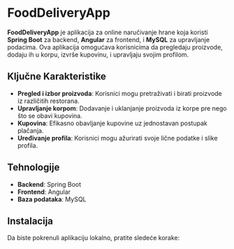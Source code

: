 # FoodDeliveryApp

**FoodDeliveryApp** je aplikacija za online naručivanje hrane koja koristi **Spring Boot** za backend, **Angular** za frontend, i **MySQL** za upravljanje podacima. Ova aplikacija omogućava korisnicima da pregledaju proizvode, dodaju ih u korpu, izvrše kupovinu, i upravljaju svojim profilom.

## Ključne Karakteristike

- **Pregled i izbor proizvoda**: Korisnici mogu pretraživati i birati proizvode iz različitih restorana.
- **Upravljanje korpom**: Dodavanje i uklanjanje proizvoda iz korpe pre nego što se obavi kupovina.
- **Kupovina**: Efikasno obavljanje kupovine uz jednostavan postupak plačanja.
- **Uređivanje profila**: Korisnici mogu ažurirati svoje lične podatke i slike profila.

## Tehnologije

- **Backend**: Spring Boot
- **Frontend**: Angular
- **Baza podataka**: MySQL

## Instalacija

Da biste pokrenuli aplikaciju lokalno, pratite sledeće korake:
